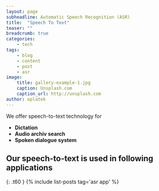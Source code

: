 ```yaml
---
layout: page
subheadline: Automatic Speech Recognition (ASR)
title:  "Speech To Text"
teaser: ""
breadcrumb: true
categories:
    - tech
tags:
    - blog
    - content
    - post
    - asr
image:
    title: gallery-example-1.jpg
    caption: Unsplash.com
    caption_url: http://unsplash.com
author: oplatek
---
```


We offer speech-to-text technology for
- **Dictation**
- **Audio archiv search**
- **Spoken dialogue system**


## Our speech-to-text is used in following applications
{: .t60 }
{% include list-posts tag='asr app' %}

